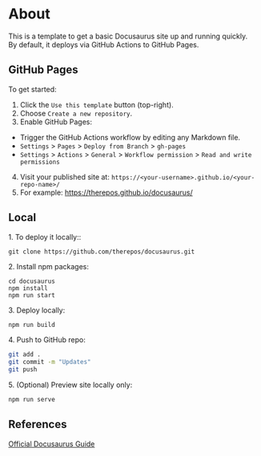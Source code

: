 # About

This is a template to get a basic Docusaurus site up and running quickly.  
By default, it deploys via GitHub Actions to GitHub Pages.

## GitHub Pages
To get started:

1. Click the `Use this template` button (top-right).  
2. Choose `Create a new repository`.  
3. Enable GitHub Pages:  
- Trigger the GitHub Actions workflow by editing any Markdown file.  
- `Settings` > `Pages` > `Deploy from Branch` > `gh-pages`  
- `Settings` > `Actions` > `General` > `Workflow permission` > `Read and write permissions`   
4. Visit your published site at: `https://<your-username>.github.io/<your-repo-name>/`  
5. For example: https://therepos.github.io/docusaurus/

## Local 
1\. To deploy it locally::  
```
git clone https://github.com/therepos/docusaurus.git
```

2\. Install npm packages:
```
cd docusaurus
npm install
npm run start
```

3\. Deploy locally:
```bash
npm run build
```

4\. Push to GitHub repo:
```bash
git add . 
git commit -m "Updates"
git push
```

5\. (Optional) Preview site locally only:
```bash
npm run serve
```

## References
[Official Docusaurus Guide](https://docusaurus.io/docs)
